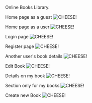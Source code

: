 Online Books Library.

Home page as a guest
![CHEESE!](https://user-images.githubusercontent.com/102177542/206501553-c0cc0034-9bb0-4b29-a1ce-a7821b317bf9.png)

Home page as a user
![CHEESE!](https://user-images.githubusercontent.com/102177542/206501411-67d4e1e0-6c71-4e10-875a-b43ada7f56a6.png)

Login page
![CHEESE!](https://user-images.githubusercontent.com/102177542/206499616-8bc4c734-64a8-4a5b-8b5a-bbd2f9170ad4.png)


Register page
![CHEESE!](https://user-images.githubusercontent.com/102177542/206499668-4225fbbe-e37e-4841-8dce-ef9678cbdd61.png)


Another user's book details
![CHEESE!](https://user-images.githubusercontent.com/102177542/206499819-f51da3e4-3151-43cf-9e6c-173f79ecb50d.png)


Edit Book
![CHEESE!](https://user-images.githubusercontent.com/102177542/206499897-d1aa4208-c4d1-4321-8446-906941edaf86.png)


Details on my book
![CHEESE!](https://user-images.githubusercontent.com/102177542/206500010-e020cfb2-10da-4f57-9f15-23e936611c83.png)


Section only for my books
![CHEESE!](https://user-images.githubusercontent.com/102177542/206501017-6830e6db-f5bb-4f46-8acd-f20aec6003b4.png)


Create new Book
![CHEESE!](https://user-images.githubusercontent.com/102177542/206500411-fae8510b-e377-4d60-a9fd-6a9a0a69b1a2.png)

